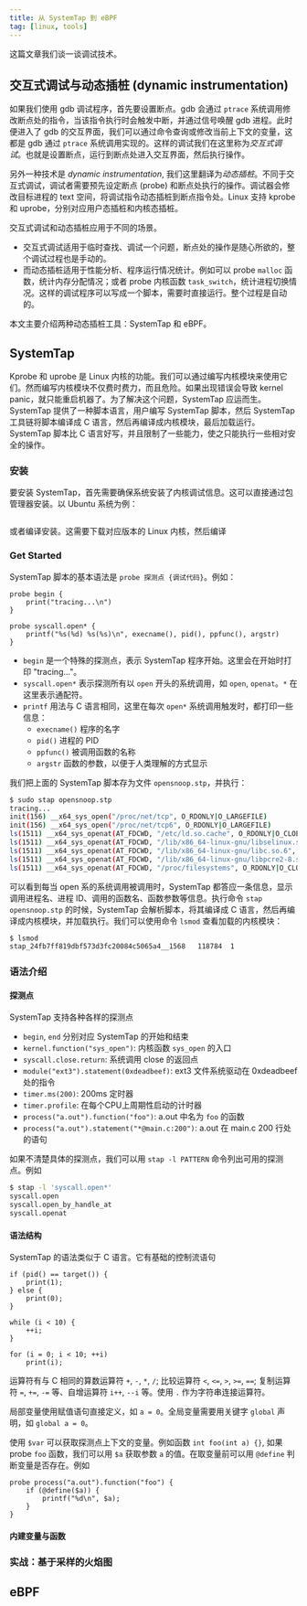 ```yaml
---
title: 从 SystemTap 到 eBPF
tag: [linux, tools]
---
```


这篇文章我们谈一谈调试技术。

## 交互式调试与动态插桩 (dynamic instrumentation)

如果我们使用 gdb 调试程序，首先要设置断点。gdb 会通过 `ptrace` 系统调用修改断点处的指令，当该指令执行时会触发中断，并通过信号唤醒 gdb 进程。此时便进入了 gdb 的交互界面，我们可以通过命令查询或修改当前上下文的变量，这都是 gdb 通过 `ptrace` 系统调用实现的。这样的调试我们在这里称为*交互式调试*。也就是设置断点，运行到断点处进入交互界面，然后执行操作。

另外一种技术是 *dynamic instrumentation*, 我们这里翻译为*动态插桩*。不同于交互式调试，调试者需要预先设定断点 (probe) 和断点处执行的操作。调试器会修改目标进程的 text 空间，将调试指令动态插桩到断点指令处。Linux 支持 kprobe 和 uprobe，分别对应用户态插桩和内核态插桩。

交互式调试和动态插桩应用于不同的场景。

- 交互式调试适用于临时查找、调试一个问题，断点处的操作是随心所欲的，整个调试过程也是手动的。
- 而动态插桩适用于性能分析、程序运行情况统计。例如可以 probe `malloc` 函数，统计内存分配情况；或者 probe 内核函数 `task_switch`，统计进程切换情况。这样的调试程序可以写成一个脚本，需要时直接运行。整个过程是自动的。

本文主要介绍两种动态插桩工具：SystemTap 和 eBPF。

## SystemTap

Kprobe 和 uprobe 是 Linux 内核的功能。我们可以通过编写内核模块来使用它们。然而编写内核模块不仅费时费力，而且危险。如果出现错误会导致 kernel panic，就只能重启机器了。为了解决这个问题，SystemTap 应运而生。SystemTap 提供了一种脚本语言，用户编写 SystemTap 脚本，然后 SystemTap 工具链将脚本编译成 C 语言，然后再编译成内核模块，最后加载运行。SystemTap 脚本比 C 语言好写，并且限制了一些能力，使之只能执行一些相对安全的操作。

### 安装

要安装 SystemTap，首先需要确保系统安装了内核调试信息。这可以直接通过包管理器安装。以 Ubuntu 系统为例：

```sh

```

或者编译安装。这需要下载对应版本的 Linux 内核，然后编译

### Get Started

SystemTap 脚本的基本语法是 `probe 探测点 {调试代码}`。例如：

```systemtap
probe begin {
    print("tracing...\n")
}

probe syscall.open* {
    printf("%s(%d) %s(%s)\n", execname(), pid(), ppfunc(), argstr)
}
```

- `begin` 是一个特殊的探测点，表示 SystemTap 程序开始。这里会在开始时打印 "tracing..."。
- `syscall.open*` 表示探测所有以 `open` 开头的系统调用，如 `open`, `openat`。`*` 在这里表示通配符。
- `printf` 用法与 C 语言相同，这里在每次 `open*` 系统调用触发时，都打印一些信息：
    - `execname()` 程序的名字
    - `pid()` 进程的 PID
    - `ppfunc()` 被调用函数的名称
    - `argstr` 函数的参数，以便于人类理解的方式显示

我们把上面的 SystemTap 脚本存为文件 `opensnoop.stp`，并执行：

```sh
$ sudo stap opensnoop.stp
tracing...
init(156) __x64_sys_open("/proc/net/tcp", O_RDONLY|O_LARGEFILE)
init(156) __x64_sys_open("/proc/net/tcp6", O_RDONLY|O_LARGEFILE)
ls(1511) __x64_sys_openat(AT_FDCWD, "/etc/ld.so.cache", O_RDONLY|O_CLOEXEC)
ls(1511) __x64_sys_openat(AT_FDCWD, "/lib/x86_64-linux-gnu/libselinux.so.1", O_RDONLY|O_CLOEXEC)
ls(1511) __x64_sys_openat(AT_FDCWD, "/lib/x86_64-linux-gnu/libc.so.6", O_RDONLY|O_CLOEXEC)
ls(1511) __x64_sys_openat(AT_FDCWD, "/lib/x86_64-linux-gnu/libpcre2-8.so.0", O_RDONLY|O_CLOEXEC)
ls(1511) __x64_sys_openat(AT_FDCWD, "/proc/filesystems", O_RDONLY|O_CLOEXEC)
```

可以看到每当 open 系的系统调用被调用时，SystemTap 都答应一条信息，显示调用进程名、进程 ID、调用的函数名、函数参数等信息。执行命令 `stap opensnoop.stp` 的时候，SystemTap 会解析脚本，将其编译成 C 语言，然后再编译成内核模块，并加载执行。我们可以使用命令 `lsmod` 查看加载的内核模块：

```sh
$ lsmod
stap_24fb7ff819dbf573d3fc20084c5065a4__1568   118784  1
```

### 语法介绍

#### 探测点

SystemTap 支持各种各样的探测点

- `begin`, `end` 分别对应 SystemTap 的开始和结束
- `kernel.function("sys_open")`: 内核函数 `sys_open` 的入口
- `syscall.close.return`: 系统调用 close 的返回点
- `module("ext3").statement(0xdeadbeef)`: ext3 文件系统驱动在 0xdeadbeef 处的指令
- `timer.ms(200)`: 200ms 定时器
- `timer.profile`: 在每个CPU上周期性启动的计时器
- `process("a.out").function("foo")`: a.out 中名为 `foo` 的函数
- `process("a.out").statement("*@main.c:200")`: a.out 在 main.c 200 行处的语句

如果不清楚具体的探测点，我们可以用 `stap -l PATTERN` 命令列出可用的探测点。例如

```sh
$ stap -l 'syscall.open*'
syscall.open
syscall.open_by_handle_at
syscall.openat
```

#### 语法结构

SystemTap 的语法类似于 C 语言。它有基础的控制流语句

```systemtap
if (pid() == target()) {
    print(1);
} else {
    print(0);
}

while (i < 10) {
    ++i;
}

for (i = 0; i < 10; ++i)
    print(i);
```

运算符有与 C 相同的算数运算符 `+`, `-`, `*`, `/`; 比较运算符 `<`, `<=`, `>`, `>=`, `==`; 复制运算符 `=`, `+=`, `-=` 等、自增运算符 `i++`, `--i` 等。使用 `.` 作为字符串连接运算符。

局部变量使用赋值语句直接定义，如 `a = 0`。全局变量需要用关键字 `global` 声明，如 `global a = 0`。

使用 `$var` 可以获取探测点上下文的变量。例如函数 `int foo(int a) {}`, 如果 probe `foo` 函数，我们可以用 `$a` 获取参数 `a` 的值。在取变量前可以用 `@define` 判断变量是否存在。例如

```systemtap
probe process("a.out").function("foo") {
    if (@define($a)) {
        printf("%d\n", $a);
    }
}
```



#### 内建变量与函数

### 实战：基于采样的火焰图



## eBPF
